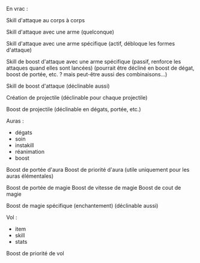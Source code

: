 En vrac :

Skill d'attaque au corps à corps

Skill d'attaque avec une arme (quelconque)

Skill d'attaque avec une arme spécifique
(actif, débloque les formes d'attaque)

Skill de boost d'attaque avec une arme spécifique
(passif, renforce les attaques quand elles sont lancées)
(pourrait être décliné en boost de dégat, boost de portée, etc. ? mais peut-être aussi des combinaisons...)

Skill de boost d'attaque (déclinable aussi)

Création de projectile (déclinable pour chaque projectile)

Boost de projectile (déclinable en dégats, portée, etc.)

Auras :
- dégats
- soin
- instakill
- réanimation
- boost

Boost de portée d'aura
Boost de priorité d'aura (utile uniquement pour les auras élémentales)

Boost de portée de magie
Boost de vitesse de magie
Boost de cout de magie

Boost de magie spécifique (enchantement) (déclinable aussi)

Vol :
- item
- skill
- stats

Boost de priorité de vol
